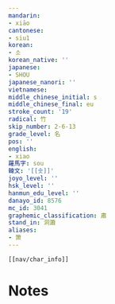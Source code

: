 ```yaml
---
mandarin:
- xiāo
cantonese:
- siu1
korean:
- 소
korean_native: ''
japanese:
- SHOU
japanese_nanori: ''
vietnamese:
middle_chinese_initial: s
middle_chinese_final: eu
stroke_count: '19'
radical: 竹
skip_number: 2-6-13
grade_level: 名
pos: ''
english:
- xiao
羅馬字: sou
韓文: '[[솟]]'
joyo_level: ''
hsk_level: ''
hanmun_edu_level: ''
danayo_id: 8576
mc_id: 3041
graphemic_classification: 肅
stand_in: 洞簫
aliases:
- 箫
---
```

```meta-bind-embed
[[nav/char_info]]
```

# Notes
